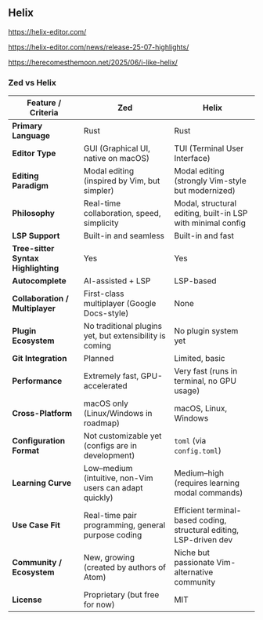 ## Helix 
https://helix-editor.com/

https://helix-editor.com/news/release-25-07-highlights/

https://herecomesthemoon.net/2025/06/i-like-helix/

### Zed vs Helix

| Feature / Criteria                  | **Zed**                                                 | **Helix**                                                           |
| ----------------------------------- | ------------------------------------------------------- | ------------------------------------------------------------------- |
| **Primary Language**                | Rust                                                    | Rust                                                                |
| **Editor Type**                     | GUI (Graphical UI, native on macOS)                     | TUI (Terminal User Interface)                                       |
| **Editing Paradigm**                | Modal editing (inspired by Vim, but simpler)            | Modal editing (strongly Vim-style but modernized)                   |
| **Philosophy**                      | Real-time collaboration, speed, simplicity              | Modal, structural editing, built-in LSP with minimal config         |
| **LSP Support**                     | Built-in and seamless                                   | Built-in and fast                                                   |
| **Tree-sitter Syntax Highlighting** | Yes                                                     | Yes                                                                 |
| **Autocomplete**                    | AI-assisted + LSP                                       | LSP-based                                                           |
| **Collaboration / Multiplayer**     | First-class multiplayer (Google Docs-style)             | None                                                                |
| **Plugin Ecosystem**                | No traditional plugins yet, but extensibility is coming | No plugin system yet                                                |
| **Git Integration**                 | Planned                                                 | Limited, basic                                                      |
| **Performance**                     | Extremely fast, GPU-accelerated                         | Very fast (runs in terminal, no GPU usage)                          |
| **Cross-Platform**                  | macOS only (Linux/Windows in roadmap)                   | macOS, Linux, Windows                                               |
| **Configuration Format**            | Not customizable yet (configs are in development)       | `toml` (via `config.toml`)                                          |
| **Learning Curve**                  | Low–medium (intuitive, non-Vim users can adapt quickly) | Medium–high (requires learning modal commands)                      |
| **Use Case Fit**                    | Real-time pair programming, general purpose coding      | Efficient terminal-based coding, structural editing, LSP-driven dev |
| **Community / Ecosystem**           | New, growing (created by authors of Atom)               | Niche but passionate Vim-alternative community                      |
| **License**                         | Proprietary (but free for now)                          | MIT                                                                 |

